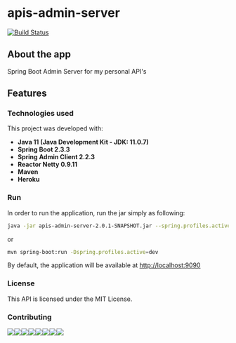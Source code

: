 # apis-admin-server

[![Build Status](https://travis-ci.org/mariazevedo88/apis-admin-server.svg?branch=master)](https://travis-ci.org/mariazevedo88/apis-admin-server)

## About the app
Spring Boot Admin Server for my personal API's

## Features

### Technologies used

This project was developed with:

* **Java 11 (Java Development Kit - JDK: 11.0.7)**
* **Spring Boot 2.3.3**
* **Spring Admin Client 2.2.3**
* **Reactor Netty 0.9.11**
* **Maven**
* **Heroku**

### Run

In order to run the application, run the jar simply as following:

```bash
java -jar apis-admin-server-2.0.1-SNAPSHOT.jar --spring.profiles.active=dev
```
    
or

```bash
mvn spring-boot:run -Dspring.profiles.active=dev
```

By default, the application will be available at [http://localhost:9090](http://localhost:9090)

### License

This API is licensed under the MIT License.

### Contributing
[![](https://sourcerer.io/fame/mariazevedo88/mariazevedo88/apis-admin-server/images/0)](https://sourcerer.io/fame/mariazevedo88/mariazevedo88/apis-admin-server/links/0)[![](https://sourcerer.io/fame/mariazevedo88/mariazevedo88/apis-admin-server/images/1)](https://sourcerer.io/fame/mariazevedo88/mariazevedo88/apis-admin-server/links/1)[![](https://sourcerer.io/fame/mariazevedo88/mariazevedo88/apis-admin-server/images/2)](https://sourcerer.io/fame/mariazevedo88/mariazevedo88/apis-admin-server/links/2)[![](https://sourcerer.io/fame/mariazevedo88/mariazevedo88/apis-admin-server/images/3)](https://sourcerer.io/fame/mariazevedo88/mariazevedo88/apis-admin-server/links/3)[![](https://sourcerer.io/fame/mariazevedo88/mariazevedo88/apis-admin-server/images/4)](https://sourcerer.io/fame/mariazevedo88/mariazevedo88/apis-admin-server/links/4)[![](https://sourcerer.io/fame/mariazevedo88/mariazevedo88/apis-admin-server/images/5)](https://sourcerer.io/fame/mariazevedo88/mariazevedo88/apis-admin-server/links/5)[![](https://sourcerer.io/fame/mariazevedo88/mariazevedo88/apis-admin-server/images/6)](https://sourcerer.io/fame/mariazevedo88/mariazevedo88/apis-admin-server/links/6)[![](https://sourcerer.io/fame/mariazevedo88/mariazevedo88/apis-admin-server/images/7)](https://sourcerer.io/fame/mariazevedo88/mariazevedo88/apis-admin-server/links/7)
